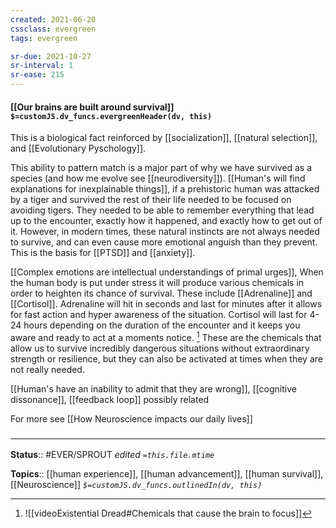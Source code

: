 ```yaml
---
created: 2021-06-20
cssclass: evergreen
tags: evergreen

sr-due: 2021-10-27
sr-interval: 1
sr-ease: 215
---
```


#### [[Our brains are built around survival]] `$=customJS.dv_funcs.evergreenHeader(dv, this)`

This is a biological fact reinforced by [[socialization]], [[natural selection]],  and [[Evolutionary Pyschology]].

This ability to pattern match is a major part of why we have survived as a species (and how me evolve see [[neurodiversity]]). [[Human's will find explanations for inexplainable things]], if a prehistoric human was attacked by a tiger and survived the rest of their life needed to be focused on avoiding tigers. They needed to be able to remember everything that lead up to the encounter, exactly how it happened, and exactly how to get out of it. However, in modern times, these natural instincts are not always needed to survive, and can even cause more emotional anguish than they prevent. This is the basis for [[PTSD]] and [[anxiety]]. 

[[Complex emotions are intellectual understandings of primal urges]], When the human body is put under stress it will produce various chemicals in order to heighten its chance of survival. These include [[Adrenaline]] and [[Cortisol]]. Adrenaline will hit in seconds and last for minutes after it allows for fast action and hyper awareness of the situation. Cortisol will last for 4-24 hours depending on the duration of the encounter and it keeps you aware and ready to act at a moments notice. [^2] These are the chemicals that allow us to survive incredibly dangerous situations without extraordinary strength or resilience, but they can also be activated at times when they are not really needed.

[[Human's have an inability to admit that they are wrong]], [[cognitive dissonance]], [[feedback loop]] possibly related 

For more see [[How Neuroscience impacts our daily lives]]

### <hr class="footnote"/>

**Status**:: #EVER/SPROUT 
*edited `=this.file.mtime`*

**Topics**:: [[human experience]], [[human advancement]], [[human survival]], [[Neuroscience]] 
*`$=customJS.dv_funcs.outlinedIn(dv, this)`*

[^2]: ![[videoExistential Dread#Chemicals that cause the brain to focus]]